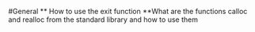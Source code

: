 #General
** How to use the exit function
**What are the functions calloc and realloc from the standard library and how to use them
